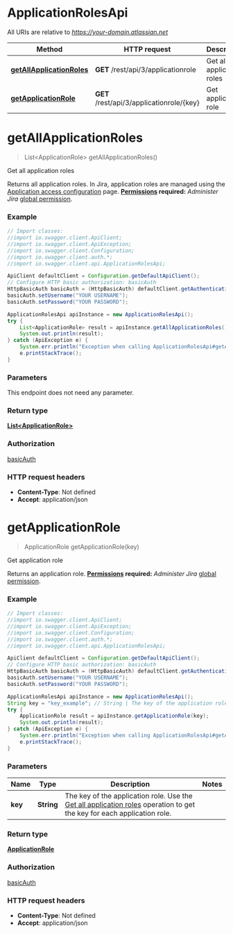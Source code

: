 # ApplicationRolesApi

All URIs are relative to *https://your-domain.atlassian.net*

Method | HTTP request | Description
------------- | ------------- | -------------
[**getAllApplicationRoles**](ApplicationRolesApi.md#getAllApplicationRoles) | **GET** /rest/api/3/applicationrole | Get all application roles
[**getApplicationRole**](ApplicationRolesApi.md#getApplicationRole) | **GET** /rest/api/3/applicationrole/{key} | Get application role

<a name="getAllApplicationRoles"></a>
# **getAllApplicationRoles**
> List&lt;ApplicationRole&gt; getAllApplicationRoles()

Get all application roles

Returns all application roles. In Jira, application roles are managed using the [Application access configuration](https://confluence.atlassian.com/x/3YxjL) page.  **[Permissions](#permissions) required:** *Administer Jira* [global permission](https://confluence.atlassian.com/x/x4dKLg).

### Example
```java
// Import classes:
//import io.swagger.client.ApiClient;
//import io.swagger.client.ApiException;
//import io.swagger.client.Configuration;
//import io.swagger.client.auth.*;
//import io.swagger.client.api.ApplicationRolesApi;

ApiClient defaultClient = Configuration.getDefaultApiClient();
// Configure HTTP basic authorization: basicAuth
HttpBasicAuth basicAuth = (HttpBasicAuth) defaultClient.getAuthentication("basicAuth");
basicAuth.setUsername("YOUR USERNAME");
basicAuth.setPassword("YOUR PASSWORD");

ApplicationRolesApi apiInstance = new ApplicationRolesApi();
try {
    List<ApplicationRole> result = apiInstance.getAllApplicationRoles();
    System.out.println(result);
} catch (ApiException e) {
    System.err.println("Exception when calling ApplicationRolesApi#getAllApplicationRoles");
    e.printStackTrace();
}
```

### Parameters
This endpoint does not need any parameter.

### Return type

[**List&lt;ApplicationRole&gt;**](ApplicationRole.md)

### Authorization

[basicAuth](../README.md#basicAuth)

### HTTP request headers

 - **Content-Type**: Not defined
 - **Accept**: application/json

<a name="getApplicationRole"></a>
# **getApplicationRole**
> ApplicationRole getApplicationRole(key)

Get application role

Returns an application role.  **[Permissions](#permissions) required:** *Administer Jira* [global permission](https://confluence.atlassian.com/x/x4dKLg).

### Example
```java
// Import classes:
//import io.swagger.client.ApiClient;
//import io.swagger.client.ApiException;
//import io.swagger.client.Configuration;
//import io.swagger.client.auth.*;
//import io.swagger.client.api.ApplicationRolesApi;

ApiClient defaultClient = Configuration.getDefaultApiClient();
// Configure HTTP basic authorization: basicAuth
HttpBasicAuth basicAuth = (HttpBasicAuth) defaultClient.getAuthentication("basicAuth");
basicAuth.setUsername("YOUR USERNAME");
basicAuth.setPassword("YOUR PASSWORD");

ApplicationRolesApi apiInstance = new ApplicationRolesApi();
String key = "key_example"; // String | The key of the application role. Use the [Get all application roles](#api-rest-api-3-applicationrole-get) operation to get the key for each application role.
try {
    ApplicationRole result = apiInstance.getApplicationRole(key);
    System.out.println(result);
} catch (ApiException e) {
    System.err.println("Exception when calling ApplicationRolesApi#getApplicationRole");
    e.printStackTrace();
}
```

### Parameters

Name | Type | Description  | Notes
------------- | ------------- | ------------- | -------------
 **key** | **String**| The key of the application role. Use the [Get all application roles](#api-rest-api-3-applicationrole-get) operation to get the key for each application role. |

### Return type

[**ApplicationRole**](ApplicationRole.md)

### Authorization

[basicAuth](../README.md#basicAuth)

### HTTP request headers

 - **Content-Type**: Not defined
 - **Accept**: application/json

